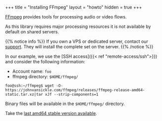 +++
title = "Installing FFmpeg"
layout = "howto"
hidden = true
+++

[FFmpeg](https://www.ffmpeg.org/) provides tools for processing audio or video flows.

As this library requires major processing resources it is not available by default on shared servers.

{{% notice info %}}
If you own a VPS or dedicated server, contact our [support](https://admin.alwaysdata.com/support/add/). They will install the complete set on the server.
{{% /notice %}}

In our example, we use the [SSH access]({{< ref "remote-access/ssh">}}) and consider the following information:

- Account name: `foo`
- ffmpeg directory: `$HOME/ffmpeg/`

```
foo@ssh:~/ffmpeg$ wget -O- https://johnvansickle.com/ffmpeg/releases/ffmpeg-release-amd64-static.tar.xz|tar xJf --strip-components=1
```

Binary files will be available in the `$HOME/ffmpeg/` directory.

Take the [last amd64 stable version available](https://johnvansickle.com/ffmpeg/).
